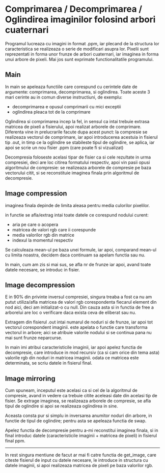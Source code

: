 # Comprimarea / Decomprimarea / Oglindirea imaginilor folosind arbori cuaternari

Programul lucreaza cu imagini in format .ppm, iar plecand de la structura lor caracteristica se realizeaza o serie de modificari asupra lor. Pixelii sunt reprezentati in forma unor frunze de arbori cuaternari, iar imaginea in forma unui arbore de pixeli.
Mai jos sunt exprimate functionalitatile programului.

## Main
In main se apeleaza functiile care corespund cu cerintele date de argumente: comprimarea, decomprimarea, si oglindirea.
Toate aceste 3 mari cerinte au in comun diverse instructiuni, de exemplu:
- decomprimarea e opusul comprimarii cu mici exceptii
- oglindirea pleaca tot de la comprimare

Oglindirea si comprimarea incep la fel, in sensul ca intai trebuie extrasa matricea de pixeli a fisierului, apoi realizat arborele de comprimare.  Diferenta vine in prelucrarile facute dupa acest punct: la compresie se realizeaza vectorul de comprimare, iar apoi introducerea acestuia in fisierul  tip .out, in timp ce la oglindire se stabileste tipul de oglindire, se aplica, iar apoi se scrie un nou fisier .ppm (care poate fi si vizualizat)

Decompresia foloseste acelasi tipar de fisier ca si cele rezultate in urma compresiei, deci are loc citirea formatului respectiv, apoi vin pasii opusi algoritmului de compresie: se realizeaza arborele de compresie pe baza vectorului citit, si se reconstituie imaginea finala prin algoritmul de decompresie.

## Image compression

imaginea finala depinde de limita aleasa pentru media culorilor pixelilor.

in functie se afla/extrag intai toate datele ce corespund nodului curent:
- aria pe care o acopera
- matricea de valori rgb care ii corespunde
- media valorilor rgb din matrice
- indexul la momentul respectiv

Se calculeaza mean-ul pe baza unei formule, iar apoi, comparand mean-ul cu limita noastra, decidem daca continuam sa apelam functia sau nu.

In main, cum am zis si mai sus, se afla nr de frunze iar apoi, avand toate datele
necesare, se introduc in fisier.

## Image decompression 

E in 90% din privinte inversul compresiei, singura treaba a fost ca nu am putut utiliza/afla matricea de valori rgb corespondenta fiecarul element din nod aici, deci am initializat-o cu null. Din cauza asta si in functia de free a arborelui are loc o verificare daca exista ceva de eliberat sau nu.

Extragem din fisierul .out intai numarul de noduri si de frunze, iar apoi tot vectorul corespondent imaginii. este apelata o functie care transforma vectorul in arbore; aici se atribuie valorile nodului si se continua pana nu mai sunt frunze neparcurse.

In main imi atribui caracteristicile imaginii, iar apoi apelez functia de decompresie, care introduce in mod recursiv (ca si cam orice din tema asta)  valorile rgb din noduri in matricea imaginii. odata ce matricea este determinata, se scriu datele in fisierul final.

## Image mirroring

Cum spuneam, inceputul este acelasi ca si cel de la algoritmul de compresie, avand in vedere ca trebuie citite aceleasi date din acelasi tip de fisier. Se extrage imaginea, se realizeaza arborele de compresie, se afla tipul de oglindire si apoi se realizeaza oglindirea in sine.

Aceasta consta pur si simplu in inversarea anumitor noduri din arbore, in functie de tipul de oglindire; pentru asta se apeleaza functia de swap.

Apelez functia de decompresie pentru a-mi reconstitui imaginea finala, si in final introduc datele (caracteristicile imaginii + matricea de pixeli) in fisierul final ppm.
_______________________________________________________________________________

In rest singura mentiune de facut ar mai fi catre functia de get_image, care citeste fisierul de input cu datele necesare, le introduce in structura cu datele imaginii, si apoi realizeaza matricea de pixeli pe baza valorilor rgb.
